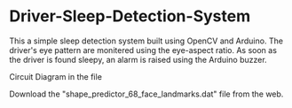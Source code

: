 # Driver-Sleep-Detection-System
This a simple sleep detection system built using OpenCV and Arduino. The driver's eye pattern are monitered using the eye-aspect ratio. 
As soon as the driver is found sleepy, an alarm is raised using the Arduino buzzer.

Circuit Diagram in the file

Download the "shape_predictor_68_face_landmarks.dat" file from the web.
